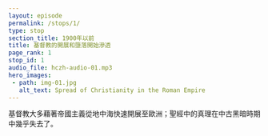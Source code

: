 ```yaml
---
layout: episode
permalink: /stops/1/
type: stop
section_title: 1900年以前
title: 基督教的開展和墮落開始滲透
page_rank: 1
stop_id: 1
audio_file: hczh-audio-01.mp3
hero_images:
 - path: img-01.jpg
   alt_text: Spread of Christianity in the Roman Empire
---
```


<!-- Christianity spread rapidly from the Mediterranean to Europe, largely through imperialism. Concurrently, degradation crept in and the truths in the Bible were almost entirely lost by the time of the Dark Ages. -->

<!---
title: 基督教的開展和墮落開始滲透
-->
基督教大多藉著帝國主義從地中海快速開展至歐洲；聖經中的真理在中古黑暗時期中幾乎失去了。


<!--- TRANSCRIPT
Our story must begin with how the Lord’s recovery flowed to the virgin soil of China. 

Midway through the first millennium, the gospel had spread from the Mediterranean Sea to Europe largely through imperialism. However, with the intermixture of religion and politics, the church experienced degradation and decline, as described by the apostle Paul in his later epistles and by the apostle John in the book of Revelation. By the end of the sixth century, the truths in the Bible were almost entirely lost, plunging the world into what we now know as the Dark Ages. 

我們的故事必須從主的恢復如何流到中國這塊處女地開始。

福音在第一個千年世記中藉著帝國主義從地中海開展到歐洲。然而召會就如使徒保羅在他後期的書信以及使徒約翰在啟示錄中所描繪的受到宗教和政治的參雜而衰退墮落了。 聖經的真理在第六世記末期幾乎失去了，全世界都落在黑暗中，史上稱之為「黑暗時 期」。
-->